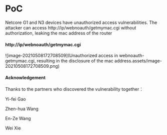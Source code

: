 # PoC

Netcore G1 and N3 devices have unauthorized access vulnerabilities. The attacker can access http://ip/webnoauth/getmymac.cgi without authorization, leaking the mac address of the router

#### http://ip/webnoauth/getmymac.cgi

![image-20210508172708509](Unauthorized access in webnoauth-getmymac.cgi, resulting in the disclosure of the mac address.assets/image-20210508172708509.png)











#### Acknowledgement

Thanks to the partners who discovered the vulnerability together：

Yi-fei Gao

Zhen-hua Wang

En-Ze Wang

Wei Xie